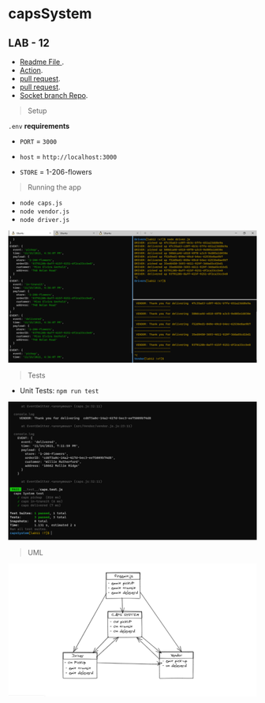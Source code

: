 # capsSystem


## LAB - 12
- [Readme File ](https://github.com/MohammadAljadayh/capsSystem/blob/main/README.md).
- [Action](https://github.com/MohammadAljadayh/capsSystem/actions).
- [pull request](https://github.com/MohammadAljadayh/capsSystem/pull/3).
- [pull request](https://github.com/MohammadAljadayh/capsSystem/pull/4).
- [ Socket branch Repo](https://github.com/MohammadAljadayh/capsSystem/tree/lab12).

> Setup

`.env` **requirements**
- `PORT` = `3000`
- `host` = `http://localhost:3000`

- `STORE` = 1-206-flowers

> Running the app

- `node caps.js`
- `node vendor.js`
- `node driver.js`

![caps](socket.PNG)



> Tests

- Unit Tests: `npm run test`


![test](./test.PNG)

> UML

![uml](lab12.PNG)

